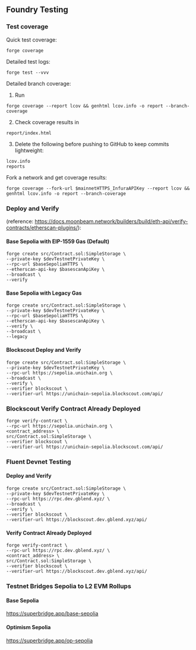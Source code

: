 ## Foundry Testing

### Test coverage

Quick test coverage:
```shell
forge coverage
```
Detailed test logs:
```shell
forge test --vvv
```
Detailed branch coverage:

1. Run 
```shell
forge coverage --report lcov && genhtml lcov.info -o report --branch-coverage
```
2. Check coverage results in
```
report/index.html
```
3. Delete the following before pushing to GitHub to keep commits lightweight:
```
lcov.info
reports
```     
Fork a network and get coverage results:
```shell
forge coverage --fork-url $mainnetHTTPS_InfuraAPIKey --report lcov && genhtml lcov.info -o report --branch-coverage
```

### Deploy and Verify 

(reference: https://docs.moonbeam.network/builders/build/eth-api/verify-contracts/etherscan-plugins/):

#### Base Sepolia with EIP-1559 Gas (Default)

```shell
forge create src/Contract.sol:SimpleStorage \
--private-key $devTestnetPrivateKey \
--rpc-url $baseSepoliaHTTPS \
--etherscan-api-key $basescanApiKey \
--broadcast \
--verify 
```

#### Base Sepolia with Legacy Gas

```shell
forge create src/Contract.sol:SimpleStorage \
--private-key $devTestnetPrivateKey \
--rpc-url $baseSepoliaHTTPS \
--etherscan-api-key $basescanApiKey \
--verify \
--broadcast \
--legacy
```

#### Blockscout Deploy and Verify

```shell
forge create src/Contract.sol:SimpleStorage \
--private-key $devTestnetPrivateKey \
--rpc-url https://sepolia.unichain.org \
--broadcast \
--verify \
--verifier blockscout \
--verifier-url https://unichain-sepolia.blockscout.com/api/
```

### Blockscout Verify Contract Already Deployed
```shell
forge verify-contract \
--rpc-url https://sepolia.unichain.org \
<contract_address> \
src/Contract.sol:SimpleStorage \
--verifier blockscout \
--verifier-url https://unichain-sepolia.blockscout.com/api/
```

### Fluent Devnet Testing 

#### Deploy and Verify 

```shell
forge create src/Contract.sol:SimpleStorage \
--private-key $devTestnetPrivateKey \
--rpc-url https://rpc.dev.gblend.xyz/ \
--broadcast \
--verify \
--verifier blockscout \
--verifier-url https://blockscout.dev.gblend.xyz/api/
```

#### Verify Contract Already Deployed

```shell
forge verify-contract \
--rpc-url https://rpc.dev.gblend.xyz/ \
<contract_address> \
src/Contract.sol:SimpleStorage \
--verifier blockscout \
--verifier-url https://blockscout.dev.gblend.xyz/api/
```

### Testnet Bridges Sepolia to L2 EVM Rollups

#### Base Sepolia 

https://superbridge.app/base-sepolia

#### Optimism Sepolia

https://superbridge.app/op-sepolia

